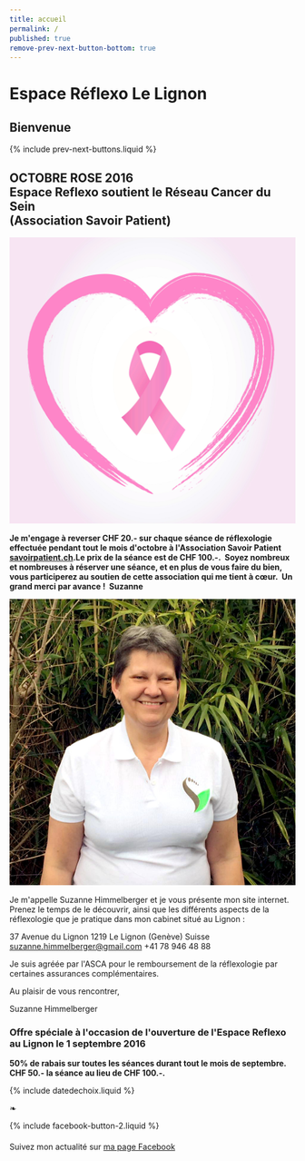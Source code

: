 ```yaml
---
title: accueil
permalink: /
published: true
remove-prev-next-button-bottom: true
---
```


# Espace Réflexo Le Lignon

## Bienvenue

{% include prev-next-buttons.liquid %}

## OCTOBRE ROSE 2016 <br/> Espace Reflexo soutient le Réseau Cancer du Sein <br/>(Association Savoir Patient)

![](./images/Fotolia_119568364_L.jpg)

**Je m'engage à reverser CHF 20.- sur chaque séance de réflexologie effectuée pendant tout le mois d'octobre à l'Association Savoir Patient [savoirpatient.ch](http://savoirpatient.ch).Le prix de la séance est de CHF 100.-. 
Soyez nombreux et nombreuses à réserver une séance, et en plus de vous faire du bien, vous participerez au soutien de cette association qui me tient à cœur. 
Un grand merci par avance ! 
Suzanne** 

![](./images/suzanne-himmelberger.jpg)

Je m'appelle Suzanne Himmelberger et je vous présente mon site internet. Prenez le temps de le découvrir, ainsi que les différents aspects de la réflexologie que je pratique dans mon cabinet situé au Lignon :

37 Avenue du Lignon
1219 Le Lignon (Genève)
Suisse
[suzanne.himmelberger@gmail.com](mailto:suzanne.himmelberger@gmail.com)
<i class="fa fa-mobile"></i> +41 78 946 48 88

Je suis agréée par l'ASCA pour le remboursement de la réflexologie par certaines assurances complémentaires.

Au plaisir de vous rencontrer,

Suzanne Himmelberger

### Offre spéciale à l'occasion de l'ouverture de l'Espace Reflexo au Lignon le 1 septembre 2016

**50% de rabais sur toutes les séances durant tout le mois de septembre. CHF 50.- la séance au lieu de CHF 100.-.**

{% include datedechoix.liquid %}

❧

{% include facebook-button-2.liquid %}

<div style="margin-top: 20px" />

Suivez mon actualité sur
[ma page Facebook <i class="fa fa-facebook-official"></i>](https://www.facebook.com/R%C3%A9flexologie-Suzanne-Himmelberger-519481181567251/?fref=ts)
